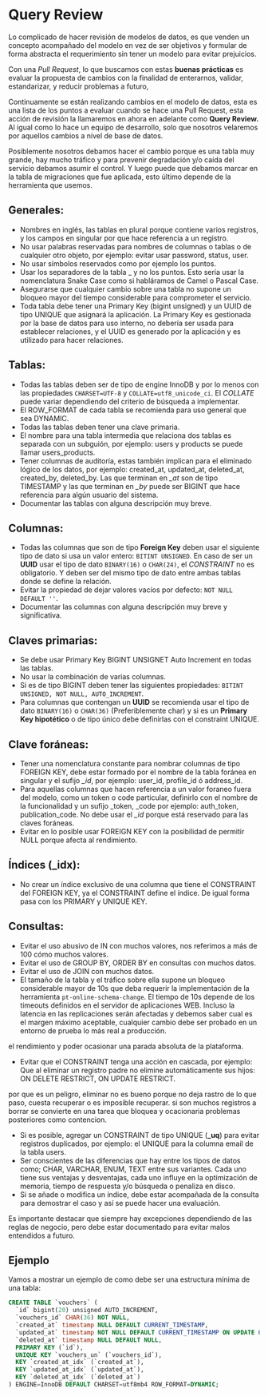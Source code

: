 # Query Review

Lo complicado de hacer revisión de modelos de datos, es que venden un concepto acompañado del modelo en vez de ser objetivos y formular de forma abstracta el requerimiento sin tener un modelo para evitar prejuicios.

Con una *Pull Request*, lo que buscamos con estas **buenas prácticas** es evaluar la propuesta de cambios con la finalidad de enterarnos, validar, estandarizar, y reducir problemas a futuro,

Continuamente se están realizando cambios en el modelo de datos, esta es una lista de los puntos a evaluar cuando se hace una Pull Request, esta acción de revisión la llamaremos en ahora en adelante como **Query Review.** Al igual como lo hace un equipo de desarrollo, solo que nosotros velaremos por aquellos cambios a nivel de base de datos.

Posiblemente nosotros debamos hacer el cambio porque es una tabla muy grande, hay mucho tráfico y para prevenir degradación y/o caída del servicio debamos asumir el control. Y luego puede que debamos marcar en la tabla de migraciones que fue aplicada, esto último depende de la herramienta que usemos.

## Generales:

- Nombres en inglés, las tablas en plural porque contiene varios registros, y los campos en singular por que hace referencia a un registro.
- No usar palabras reservadas para nombres de columnas o tablas o de cualquier otro objeto, por ejemplo: evitar usar password, status, user.
- No usar símbolos reservados como por ejemplo los puntos.
- Usar los separadores de la tabla _ y no los puntos. Esto sería usar la nomenclatura Snake Case como si habláramos de Camel o Pascal Case.
- Asegurarse que cualquier cambio sobre una tabla no supone un bloqueo mayor del tiempo considerable para comprometer el servicio.
- Toda tabla debe tener una Primary Key (bigint unsigned) y un UUID de tipo UNIQUE que asignará la aplicación. La Primary Key es gestionada por la base de datos para uso interno, no debería ser usada para establecer relaciones, y el UUID es generado por la aplicación y es utilizado para hacer relaciones.

## Tablas:

- Todas las tablas deben ser de tipo de engine InnoDB y por lo menos con las propiedades `CHARSET=UTF-8` y `COLLATE=utf8_unicode_ci`. El *COLLATE* puede variar dependiendo del criterio de búsqueda a implementar.
- El ROW_FORMAT de cada tabla se recomienda para uso general que sea DYNAMIC.
- Todas las tablas deben tener una clave primaria.
- El nombre para una tabla intermedia que relaciona dos tablas es separada con un subguión, por ejemplo: users y products se puede llamar users_products.
- Tener columnas de auditoría, estas también implican para el eliminado lógico de los datos, por ejemplo: created_at, updated_at, deleted_at, created_by, deleted_by. Las que terminan en *_at* son de tipo TIMESTAMP y las que terminan en *_by* puede ser BIGINT que hace referencia para algún usuario del sistema.
- Documentar las tablas con alguna descripción muy breve.

## Columnas:

- Todas las columnas que son de tipo **Foreign Key** deben usar el siguiente tipo de dato si usa un valor entero: `BITINT UNSIGNED`. En caso de ser un **UUID** usar el tipo de dato `BINARY(16)` o `CHAR(24)`, el *CONSTRAINT* no es obligatorio. Y deben ser del mismo tipo de dato entre ambas tablas donde se define la relación.
- Evitar la propiedad de dejar valores vacíos por defecto: `NOT NULL DEFAULT ''`.
- Documentar las columnas con alguna descripción muy breve y significativa.

## Claves primarias:

- Se debe usar Primary Key BIGINT UNSIGNET Auto Increment en todas las tablas.
- No usar la combinación de varias columnas.
- Si es de tipo BIGINT deben tener las siguientes propiedades: `BITINT UNSIGNED, NOT NULL, AUTO_INCREMENT`.
- Para columnas que contengan un **UUID** se recomienda usar el tipo de dato `BINARY(16)` o `CHAR(36)` (Preferiblemente char) y si es un **Primary Key hipotético** o de tipo único debe definirlas con el constraint UNIQUE.

## Clave foráneas:

- Tener una nomenclatura constante para nombrar columnas de tipo FOREIGN KEY, debe estar formado por el nombre de la tabla foránea en singular y el sufijo *_id*, por ejemplo: user_id, profile_id ó address_id.
- Para aquellas columnas que hacen referencia a un valor foraneo fuera del modelo, como un token o code particular, definirlo con el nombre de la funcionalidad y un sufijo _token, _code por ejemplo: auth_token, publication_code. No debe usar el *_id* porque está reservado para las claves foráneas.
- Evitar en lo posible usar FOREIGN KEY con la posibilidad de permitir NULL porque afecta al rendimiento.

## Índices (**_idx**):

- No crear un índice exclusivo de una columna que tiene el CONSTRAINT del FOREIGN KEY, ya el CONSTRAINT define el índice. De igual forma pasa con los PRIMARY y UNIQUE KEY.

## Consultas:

- Evitar el uso abusivo de IN con muchos valores, nos referimos a más de 100 cómo muchos valores.
- Evitar el uso de GROUP BY, ORDER BY en consultas con muchos datos.
- Evitar el uso de JOIN con muchos datos.
- El tamaño de la tabla y el tráfico sobre ella supone un bloqueo considerable mayor de 10s que deba requerir la implementación de la herramienta `pt-online-schema-change`. El tiempo de 10s depende de los timeouts definidos en el servidor de aplicaciones WEB. Incluso la latencia en las replicaciones serán afectadas y debemos saber cual es el margen máximo aceptable, cualquier cambio debe ser probado en un entorno de prueba lo más real a producción.

el rendimiento y poder ocasionar una parada absoluta de la plataforma.

- Evitar que el CONSTRAINT tenga una acción en cascada, por ejemplo: Que al eliminar un registro padre no elimine automáticamente sus hijos: ON DELETE RESTRICT, ON UPDATE RESTRICT.

por que es un peligro, eliminar no es bueno porque no deja rastro de lo que paso, cuesta recuperar o es imposible recuperar. si son muchos registros a borrar se convierte en una tarea que bloquea y ocacionaria problemas posteriores como contencion.

- Si es posible, agregar un CONSTRAINT de tipo UNIQUE (**_uq**) para evitar registros duplicados, por ejemplo: el UNIQUE para la columna email de la tabla users.
- Ser conscientes de las diferencias que hay entre los tipos de datos como; CHAR, VARCHAR, ENUM, TEXT entre sus variantes. Cada uno tiene sus ventajas y desventajas, cada uno influye en la optimización de memoria, tiempo de respuesta y/o búsqueda o penaliza en disco.
- Si se añade o modifica un índice, debe estar acompañada de la consulta para demostrar el caso y así se puede hacer una evaluación.

Es importante destacar que siempre hay excepciones dependiendo de las reglas de negocio, pero debe estar documentado para evitar malos entendidos a futuro.

## Ejemplo

Vamos a mostrar un ejemplo de como debe ser una estructura mínima de una tabla:

```sql
CREATE TABLE `vouchers` (
  `id` bigint(20) unsigned AUTO_INCREMENT,
  `vouchers_id` CHAR(36) NOT NULL,
  `created_at` timestamp NULL DEFAULT CURRENT_TIMESTAMP,
  `updated_at` timestamp NOT NULL DEFAULT CURRENT_TIMESTAMP ON UPDATE CURRENT_TIMESTAMP,
  `deleted_at` timestamp NULL DEFAULT NULL,
  PRIMARY KEY (`id`),
  UNIQUE KEY `vouchers_un` (`vouchers_id`),
  KEY `created_at_idx` (`created_at`),
  KEY `updated_at_idx` (`updated_at`),
  KEY `deleted_at_idx` (`deleted_at`)
) ENGINE=InnoDB DEFAULT CHARSET=utf8mb4 ROW_FORMAT=DYNAMIC;
```

